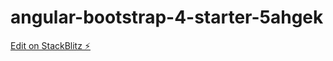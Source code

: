 # angular-bootstrap-4-starter-5ahgek

[Edit on StackBlitz ⚡️](https://stackblitz.com/edit/angular-bootstrap-4-starter-5ahgek)